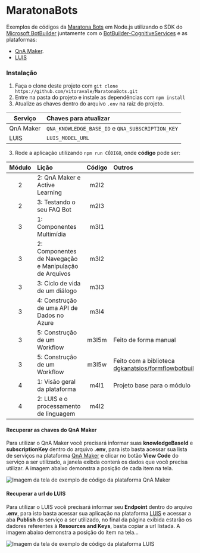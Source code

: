 MaratonaBots
==============

Exemplos de códigos da [Maratona Bots](https://ticapacitacion.com/curso/botspt/) em Node.js utilizando o SDK do [Microsoft BotBuilder](https://github.com/Microsoft/BotBuilder)
 juntamente com o [BotBuilder-CognitiveServices](https://github.com/Microsoft/BotBuilder-CognitiveServices/) e as plataformas:
 * [QnA Maker](https://qnamaker.ai/).
 * [LUIS](https://www.luis.ai/)

### Instalação

1. Faça o clone deste projeto com `git clone https://github.com/vitoravale/MaratonaBots.git`
2. Entre na pasta do projeto e instale as dependências com `npm install`
3. Atualize as chaves dentro do arquivo `.env` na raiz do projeto. 

| Serviço | Chaves para atualizar |
| ----- | :- |  
| QnA Maker | `QNA_KNOWLEDGE_BASE_ID` e `QNA_SUBSCRIPTION_KEY` |
| LUIS | `LUIS_MODEL_URL` |

3. Rode a aplicação utilizando `npm run CÓDIGO`, onde __código__ pode ser:

| Módulo        | Lição           | Código  | Outros |
| :-------------: | :-------------| :-----:| :----- |
| 2 | 2: QnA Maker e Active Learning | m2l2 | |
| 2 | 3: Testando o seu FAQ Bot | m2l3 | |
| 3 | 1: Componentes Multimídia | m3l1 | |
| 3 | 2: Componentes de Navegação e Manipulação de Arquivos | m3l2 | |
| 3 | 3: Ciclo de vida de um diálogo | m3l3 | |
| 3 | 4: Construção de uma API de Dados no Azure | m3l4 | |
| 3 | 5: Construção de um Workflow | m3l5m | Feito de forma manual |
| 3 | 5: Construção de um Workflow | m3l5w | Feito com a biblioteca [dgkanatsios/formflowbotbuilder](https://github.com/dgkanatsios/formflowbotbuilder) | 
| 4 | 1: Visão geral da plataforma | m4l1 | Projeto base para o módulo |
| 4 | 2: LUIS e o processamento de linguagem | m4l2 | |

#### Recuperar as chaves do QnA Maker

Para utilizar o QnA Maker você precisará informar suas **knowledgeBaseId** e **subscriptionKey** dentro do arquivo __.env__, para isto basta acessar sua lista de serviços na plataforma [QnA Maker](https://qnamaker.ai/) e clicar no botão __View Code__ do serviço a ser utilizado, a janela exibda conterá os dados que você precisa utilizar. A imagem abaixo demonstra a posição de cada item na tela.

![Imagem da tela de exemplo de código da plataforma QnA Maker](/images/codigos.png)

#### Recuperar a url do LUIS

Para utilizar o LUIS você precisará informar seu **Endpoint** dentro do arquivo __.env__, para isto basta acessar sua aplicação na plataforma [LUIS](https://www.luis.ai/applications) e acessar a aba __Publish__ do serviço a ser utilizado, no final da página exibida estarão os dadores referentes à __Resources and Keys__, basta copiar a url listada. A imagem abaixo demonstra a posição do item na tela...

![Imagem da tela de exemplo de código da plataforma LUIS](/images/codigos-luis.png)
